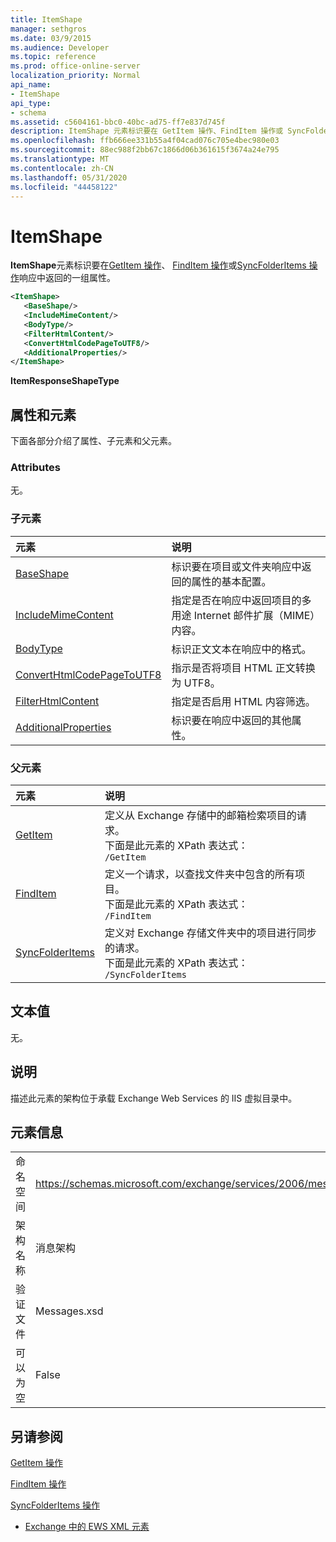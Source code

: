```yaml
---
title: ItemShape
manager: sethgros
ms.date: 03/9/2015
ms.audience: Developer
ms.topic: reference
ms.prod: office-online-server
localization_priority: Normal
api_name:
- ItemShape
api_type:
- schema
ms.assetid: c5604161-bbc0-40bc-ad75-ff7e837d745f
description: ItemShape 元素标识要在 GetItem 操作、FindItem 操作或 SyncFolderItems 操作响应中返回的一组属性。
ms.openlocfilehash: ffb666ee331b55a4f04cad076c705e4bec980e03
ms.sourcegitcommit: 88ec988f2bb67c1866d06b361615f3674a24e795
ms.translationtype: MT
ms.contentlocale: zh-CN
ms.lasthandoff: 05/31/2020
ms.locfileid: "44458122"
---
```

# <a name="itemshape"></a>ItemShape

**ItemShape**元素标识要在[GetItem 操作](getitem-operation.md)、 [FindItem 操作](finditem-operation.md)或[SyncFolderItems 操作](syncfolderitems-operation.md)响应中返回的一组属性。 
  
```XML
<ItemShape>
   <BaseShape/>
   <IncludeMimeContent/>
   <BodyType/>
   <FilterHtmlContent/>
   <ConvertHtmlCodePageToUTF8/>
   <AdditionalProperties/>
</ItemShape>
```

 **ItemResponseShapeType**
## <a name="attributes-and-elements"></a>属性和元素

下面各部分介绍了属性、子元素和父元素。
  
### <a name="attributes"></a>Attributes

无。
  
### <a name="child-elements"></a>子元素

|**元素**|**说明**|
|:-----|:-----|
|[BaseShape](baseshape.md) <br/> |标识要在项目或文件夹响应中返回的属性的基本配置。  <br/> |
|[IncludeMimeContent](includemimecontent.md) <br/> |指定是否在响应中返回项目的多用途 Internet 邮件扩展（MIME）内容。  <br/> |
|[BodyType](bodytype.md) <br/> |标识正文文本在响应中的格式。  <br/> |
|[ConvertHtmlCodePageToUTF8](converthtmlcodepagetoutf8.md) <br/> |指示是否将项目 HTML 正文转换为 UTF8。  <br/> |
|[FilterHtmlContent](filterhtmlcontent.md) <br/> |指定是否启用 HTML 内容筛选。  <br/> |
|[AdditionalProperties](additionalproperties.md) <br/> |标识要在响应中返回的其他属性。  <br/> |
   
### <a name="parent-elements"></a>父元素

|**元素**|**说明**|
|:-----|:-----|
|[GetItem](getitem.md) <br/> |定义从 Exchange 存储中的邮箱检索项目的请求。  <br/> 下面是此元素的 XPath 表达式：   <br/>  `/GetItem` <br/> |
|[FindItem](finditem.md) <br/> |定义一个请求，以查找文件夹中包含的所有项目。  <br/> 下面是此元素的 XPath 表达式：   <br/>  `/FindItem` <br/> |
|[SyncFolderItems](syncfolderitems.md) <br/> |定义对 Exchange 存储文件夹中的项目进行同步的请求。  <br/> 下面是此元素的 XPath 表达式：   <br/>  `/SyncFolderItems` <br/> |
   
## <a name="text-value"></a>文本值

无。
  
## <a name="remarks"></a>说明

描述此元素的架构位于承载 Exchange Web Services 的 IIS 虚拟目录中。
  
## <a name="element-information"></a>元素信息

|||
|:-----|:-----|
|命名空间  <br/> |https://schemas.microsoft.com/exchange/services/2006/messages  <br/> |
|架构名称  <br/> |消息架构  <br/> |
|验证文件  <br/> |Messages.xsd  <br/> |
|可以为空  <br/> |False  <br/> |
   
## <a name="see-also"></a>另请参阅



[GetItem 操作](getitem-operation.md)
  
[FindItem 操作](finditem-operation.md)
  
[SyncFolderItems 操作](syncfolderitems-operation.md)


- [Exchange 中的 EWS XML 元素](ews-xml-elements-in-exchange.md)

